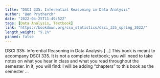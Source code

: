 ```yaml
---
title: "DSCI 335: Inferential Reasoning in Data Analysis"
author: "Ben Prytherch"
date: "2022-04-25T11:49:52Z"
tags: [Data Analysis, Textbook]
link: "https://bookdown.org/csu_statistics/dsci_335_spring_2022/"
length_weight: "9.1%"
pinned: false
---
```


DSCI 335: Inferential Reasoning in Data Analysis [...] This book is meant to accompany DSCI 335. It is not a complete textbook; you will need to take notes on what you hear in class and what you read throughout the semester. In it, you will find: I will be adding “chapters” to this book as the semester ...
